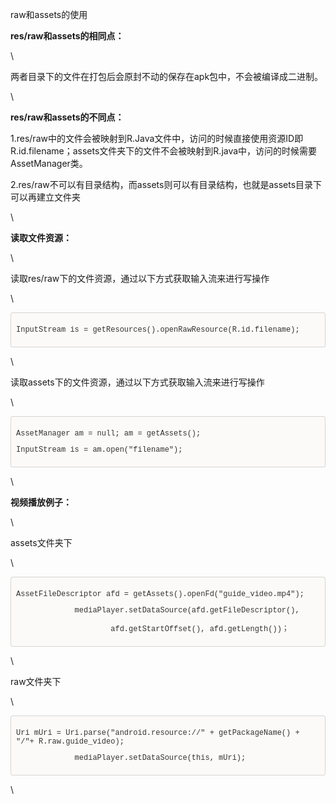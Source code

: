 raw和assets的使用
<div>

<div>

**res/raw和assets的相同点：**

</div>

<div>

\

</div>

<div>

两者目录下的文件在打包后会原封不动的保存在apk包中，不会被编译成二进制。

</div>

<div>

\

</div>

<div>

**res/raw和assets的不同点：**

</div>

<div>

1.res/raw中的文件会被映射到R.Java文件中，访问的时候直接使用资源ID即R.id.filename；assets文件夹下的文件不会被映射到R.java中，访问的时候需要AssetManager类。

</div>

<div>

2.res/raw不可以有目录结构，而assets则可以有目录结构，也就是assets目录下可以再建立文件夹

</div>

<div>

\

</div>

<div>

**读取文件资源：**

</div>

<div>

\

</div>

<div>

读取res/raw下的文件资源，通过以下方式获取输入流来进行写操作

</div>

<div>

\

</div>

<div
style="-en-codeblock: true; box-sizing: border-box; padding: 8px; font-family: Monaco, Menlo, Consolas, &quot;Courier New&quot;, monospace; font-size: 12px; color: rgb(51, 51, 51); border-top-left-radius: 4px; border-top-right-radius: 4px; border-bottom-right-radius: 4px; border-bottom-left-radius: 4px; background-color: rgb(251, 250, 248); border: 1px solid rgba(0, 0, 0, 0.14902); background-position: initial initial; background-repeat: initial initial;">

<div>

InputStream is = getResources().openRawResource(R.id.filename);

</div>

</div>

<div>

\

</div>

<div>

读取assets下的文件资源，通过以下方式获取输入流来进行写操作

</div>

<div>

\

</div>

<div
style="-en-codeblock: true; box-sizing: border-box; padding: 8px; font-family: Monaco, Menlo, Consolas, &quot;Courier New&quot;, monospace; font-size: 12px; color: rgb(51, 51, 51); border-top-left-radius: 4px; border-top-right-radius: 4px; border-bottom-right-radius: 4px; border-bottom-left-radius: 4px; background-color: rgb(251, 250, 248); border: 1px solid rgba(0, 0, 0, 0.14902); background-position: initial initial; background-repeat: initial initial;">

<div>

AssetManager am = null; am = getAssets();

</div>

<div>

InputStream is = am.open("filename");

</div>

</div>

<div>

\

</div>

<div>

**视频播放例子：**

</div>

<div>

\

</div>

<div>

assets文件夹下

</div>

<div>

\

</div>

<div
style="-en-codeblock: true; box-sizing: border-box; padding: 8px; font-family: Monaco, Menlo, Consolas, &quot;Courier New&quot;, monospace; font-size: 12px; color: rgb(51, 51, 51); border-top-left-radius: 4px; border-top-right-radius: 4px; border-bottom-right-radius: 4px; border-bottom-left-radius: 4px; background-color: rgb(251, 250, 248); border: 1px solid rgba(0, 0, 0, 0.14902); background-position: initial initial; background-repeat: initial initial;">

<div>

AssetFileDescriptor afd = getAssets().openFd("guide\_video.mp4");

</div>

<div>

             mediaPlayer.setDataSource(afd.getFileDescriptor(),

</div>

<div>

                     afd.getStartOffset(), afd.getLength())；

</div>

</div>

<div>

\

</div>

<div>

raw文件夹下

</div>

<div>

\

</div>

<div
style="-en-codeblock: true; box-sizing: border-box; padding: 8px; font-family: Monaco, Menlo, Consolas, &quot;Courier New&quot;, monospace; font-size: 12px; color: rgb(51, 51, 51); border-top-left-radius: 4px; border-top-right-radius: 4px; border-bottom-right-radius: 4px; border-bottom-left-radius: 4px; background-color: rgb(251, 250, 248); border: 1px solid rgba(0, 0, 0, 0.14902); background-position: initial initial; background-repeat: initial initial;">

<div>

Uri mUri = Uri.parse("android.resource://" + getPackageName() + "/"+
R.raw.guide\_video);

</div>

<div>

             mediaPlayer.setDataSource(this, mUri);

</div>

</div>

<div>

\

</div>

</div>
